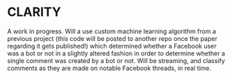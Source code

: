 # CLARITY

A work in progress. Will a use custom machine learning algorithm from a previous
project (this code will be posted to another repo
once the paper regarding it gets published!)
which determined whether a Facebook user was a bot or not in a slightly
altered fashion in order to determine whether a single comment was created by a bot
or not. Will be streaming, and classify comments as they are made on notable Facebook
threads, in real time.
